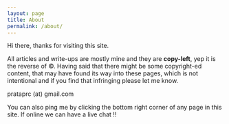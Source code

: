 ```yaml
---
layout: page
title: About
permalink: /about/
---
```


Hi there, thanks for visiting this site.

All articles and write-ups are mostly mine and they are __copy-left__, yep
it is the reverse of ©. Having said that there might be some copyright-ed
content, that may have found its way into these pages, which is not
intentional and if you find that infringing please let me know.

prataprc (at) gmail.com

You can also ping me by clicking the bottom right corner of any page in this
site. If online we can have a live chat !!
